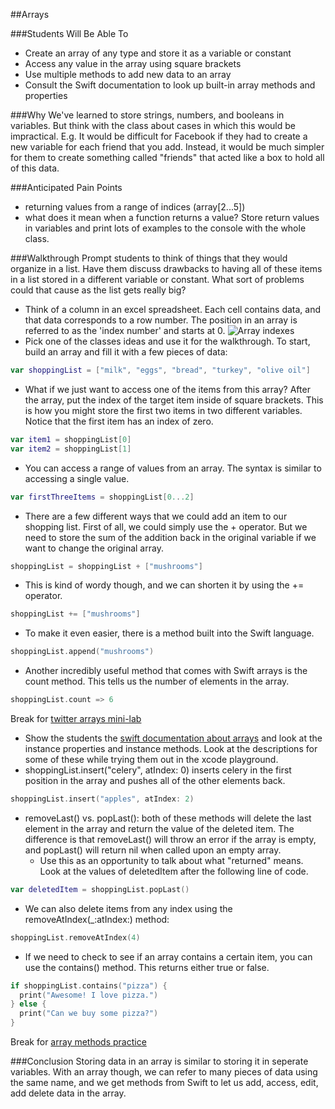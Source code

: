 ##Arrays

###Students Will Be Able To
- Create an array of any type and store it as a variable or constant
- Access any value in the array using square brackets
- Use multiple methods to add new data to an array
- Consult the Swift documentation to look up built-in array methods and properties

###Why
We've learned to store strings, numbers, and booleans in variables. But think with the class about cases in which this would be impractical. E.g. It would be difficult for Facebook if they had to create a new variable for each friend that you add. Instead, it would be much simpler for them to create something called "friends" that acted like a box to hold all of this data.

###Anticipated Pain Points
- returning values from a range of indices (array[2...5])
- what does it mean when a function returns a value? Store return values in variables and print lots of examples to the console with the whole class.

###Walkthrough
Prompt students to think of things that they would organize in a list. Have them discuss drawbacks to having all of these items in a list stored in a different variable or constant. What sort of problems could that cause as the list gets really big?
- Think of a column in an excel spreadsheet. Each cell contains data, and that data corresponds to a row number. The position in an array is referred to as the 'index number' and starts at 0.
![Array indexes](http://www.cs.grinnell.edu/~walker/courses/152.sp01/n-sqr-sort-1.gif)
- Pick one of the classes ideas and use it for the walkthrough. To start, build an array and fill it with a few pieces of data:
```Swift
var shoppingList = ["milk", "eggs", "bread", "turkey", "olive oil"]
```
- What if we just want to access one of the items from this array? After the array, put the index of the target item inside of square brackets. This is how you might store the first two items in two different variables. Notice that the first item has an index of zero.
```Swift
var item1 = shoppingList[0]
var item2 = shoppingList[1]
```
- You can access a range of values from an array. The syntax is similar to accessing a single value. 
```Swift
var firstThreeItems = shoppingList[0...2]
```
- There are a few different ways that we could add an item to our shopping list. First of all, we could simply use the + operator. But we need to store the sum of the addition back in the original variable if we want to change the original array.
```Swift
shoppingList = shoppingList + ["mushrooms"]
```
- This is kind of wordy though, and we can shorten it by using the += operator.
```Swift
shoppingList += ["mushrooms"]
```
- To make it even easier, there is a method built into the Swift language.
```Swift
shoppingList.append("mushrooms")
```

- Another incredibly useful method that comes with Swift arrays is the count method. This tells us the number of elements in the array.
```Swift
shoppingList.count => 6
```
Break for [twitter arrays mini-lab](https://github.com/jrectenwald/intro-to-swift/blob/master/day-1/twitter-arrays-mini-lab.md)
- Show the students the [swift documentation about arrays](https://developer.apple.com/library/ios/documentation/Swift/Reference/Swift_Array_Structure/index.html#//apple_ref/doc/uid/TP40015178-CH1-DontLinkElementID_16) and look at the instance properties and instance methods. Look at the descriptions for some of these while trying them out in the xcode playground.
- shoppingList.insert("celery", atIndex: 0) inserts celery in the first position in the array and pushes all of the other elements back.
```Swift
shoppingList.insert("apples", atIndex: 2)
```
- removeLast() vs. popLast(): both of these methods will delete the last element in the array and return the value of the deleted item. The difference is that removeLast() will throw an error if the array is empty, and popLast() will return nil when called upon an empty array.
  - Use this as an opportunity to talk about what "returned" means. Look at the values of deletedItem after the following line of code.
```Swift
var deletedItem = shoppingList.popLast()
```
- We can also delete items from any index using the removeAtIndex(_:atIndex:) method:
```Swift
shoppingList.removeAtIndex(4)
```
- If we need to check to see if an array contains a certain item, you can use the contains() method. This returns either true or false.
```Swift
if shoppingList.contains("pizza") {
  print("Awesome! I love pizza.")
} else {
  print("Can we buy some pizza?")
}
```
Break for [array methods practice](https://github.com/upperlinecode/intro-to-swift/tree/master/day-2/ArrayMethodsPractice.playground)

###Conclusion
Storing data in an array is similar to storing it in seperate variables. With an array though, we can refer to many pieces of data using the same name, and we get methods from Swift to let us add, access, edit, add delete data in the array. 
